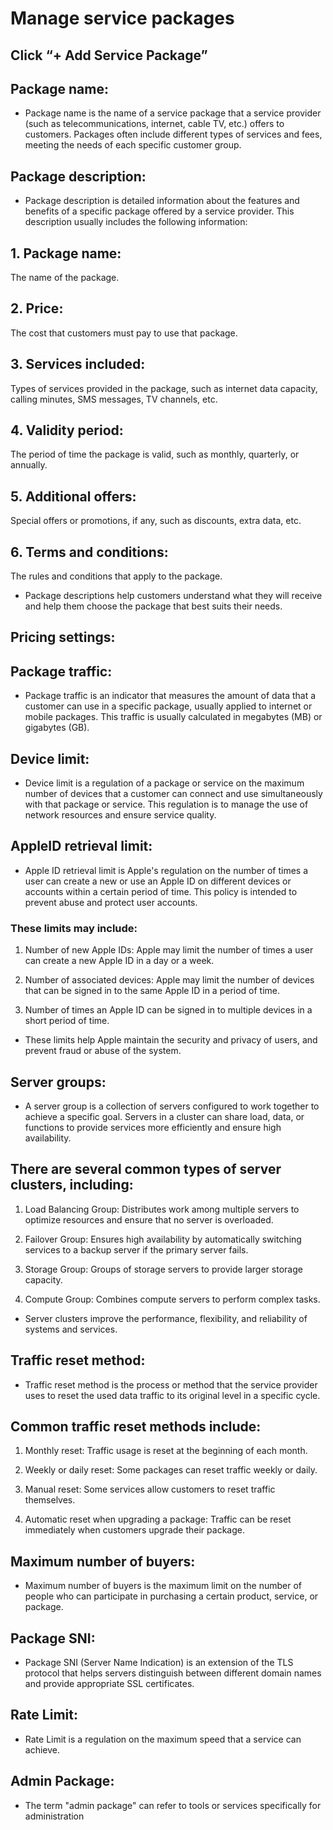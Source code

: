 # Manage service packages
## Click “+ Add Service Package”

## Package name:
- Package name is the name of a service package that a service provider (such as telecommunications, internet, cable TV, etc.) offers to customers. Packages often include different types of services and fees, meeting the needs of each specific customer group.

## Package description:
- Package description is detailed information about the features and benefits of a specific package offered by a service provider. This description usually includes the following information:

## 1. Package name:
The name of the package.

## 2. Price:
The cost that customers must pay to use that package.

## 3. Services included:
Types of services provided in the package, such as internet data capacity, calling minutes, SMS messages, TV channels, etc.

## 4. Validity period:
The period of time the package is valid, such as monthly, quarterly, or annually.

## 5. Additional offers:
Special offers or promotions, if any, such as discounts, extra data, etc.

## 6. Terms and conditions:
The rules and conditions that apply to the package.

- Package descriptions help customers understand what they will receive and help them choose the package that best suits their needs.

## Pricing settings:

## Package traffic:
- Package traffic is an indicator that measures the amount of data that a customer can use in a specific package, usually applied to internet or mobile packages. This traffic is usually calculated in megabytes (MB) or gigabytes (GB).

## Device limit:
- Device limit is a regulation of a package or service on the maximum number of devices that a customer can connect and use simultaneously with that package or service. This regulation is to manage the use of network resources and ensure service quality.

## AppleID retrieval limit:
- Apple ID retrieval limit is Apple's regulation on the number of times a user can create a new or use an Apple ID on different devices or accounts within a certain period of time. This policy is intended to prevent abuse and protect user accounts.

### These limits may include:

1. Number of new Apple IDs: Apple may limit the number of times a user can create a new Apple ID in a day or a week.

2. Number of associated devices: Apple may limit the number of devices that can be signed in to the same Apple ID in a period of time.

3. Number of times an Apple ID can be signed in to multiple devices in a short period of time.

- These limits help Apple maintain the security and privacy of users, and prevent fraud or abuse of the system.

## Server groups:
- A server group is a collection of servers configured to work together to achieve a specific goal. Servers in a cluster can share load, data, or functions to provide services more efficiently and ensure high availability.

## There are several common types of server clusters, including:

1. Load Balancing Group: Distributes work among multiple servers to optimize resources and ensure that no server is overloaded.

2. Failover Group: Ensures high availability by automatically switching services to a backup server if the primary server fails.

3. Storage Group: Groups of storage servers to provide larger storage capacity.

4. Compute Group: Combines compute servers to perform complex tasks.

- Server clusters improve the performance, flexibility, and reliability of systems and services.

## Traffic reset method:
- Traffic reset method is the process or method that the service provider uses to reset the used data traffic to its original level in a specific cycle.

## Common traffic reset methods include:
1. Monthly reset: Traffic usage is reset at the beginning of each month.

2. Weekly or daily reset: Some packages can reset traffic weekly or daily.

3. Manual reset: Some services allow customers to reset traffic themselves.

4. Automatic reset when upgrading a package: Traffic can be reset immediately when customers upgrade their package.

## Maximum number of buyers:
- Maximum number of buyers is the maximum limit on the number of people who can participate in purchasing a certain product, service, or package.

## Package SNI:
- Package SNI (Server Name Indication) is an extension of the TLS protocol that helps servers distinguish between different domain names and provide appropriate SSL certificates.

## Rate Limit:
- Rate Limit is a regulation on the maximum speed that a service can achieve.

## Admin Package:
- The term "admin package" can refer to tools or services specifically for administration
